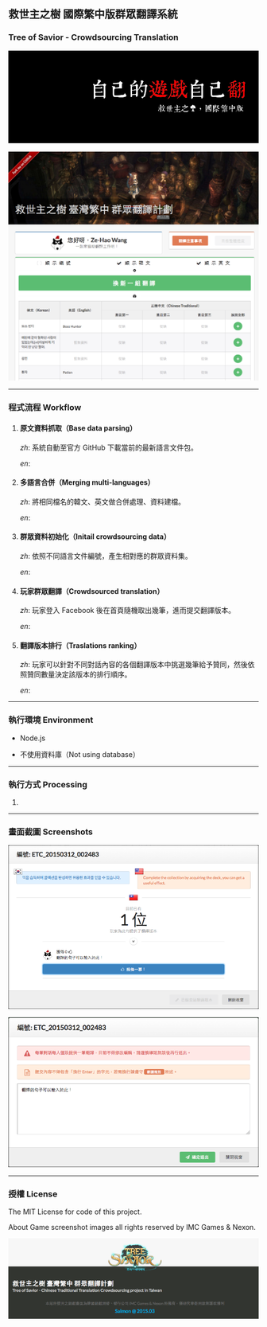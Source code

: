 ## 救世主之樹 國際繁中版群眾翻譯系統

### Tree of Savior - Crowdsourcing Translation

![cover](readme/cover.png)

![main](readme/1.png)

---

### 程式流程 Workflow

1. #### 原文資料抓取（Base data parsing）

    *zh*: 系統自動至官方 GitHub 下載當前的最新語言文件包。

    *en*:
2. #### 多語言合併（Merging multi-languages）

    *zh*: 將相同檔名的韓文、英文做合併處理、資料建檔。

    *en*:
3. #### 群眾資料初始化（Initail crowdsourcing data）

    *zh*: 依照不同語言文件編號，產生相對應的群眾資料集。

    *en*:
4. #### 玩家群眾翻譯（Crowdsourced translation）

    *zh*: 玩家登入 Facebook 後在首頁隨機取出幾筆，進而提交翻譯版本。

    *en*: 
5. #### 翻譯版本排行（Traslations ranking）
    *zh*: 玩家可以針對不同對話內容的各個翻譯版本中挑選幾筆給予贊同，然後依照贊同數量決定該版本的排行順序。

    *en*:

---

### 執行環境 Environment

* Node.js

* 不使用資料庫（Not using database）

---

### 執行方式 Processing

1. 

---

### 畫面截圖 Screenshots

![read_conversation](readme/2.png)

![write_translation](readme/3.png)

---

### 授權 License

The MIT License for code of this project.

About Game screenshot images all rights reserved by IMC Games & Nexon.


![footer](readme/4.png)